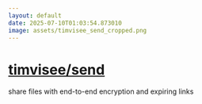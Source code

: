 ```yaml
---
layout: default
date: 2025-07-10T01:03:54.873010
image: assets/timvisee_send_cropped.png
---
```


# [timvisee/send](https://github.com/timvisee/send)

share files with end-to-end encryption and expiring links
